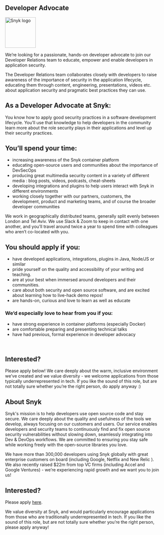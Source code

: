 Developer Advocate
---

<img src="https://res.cloudinary.com/snyk/image/upload/v1537345894/press-kit/brand/logo-black.png" width="100" alt="Snyk logo" />

<p><span style="font-weight: 400;">We’re looking for a passionate, hands-on developer advocate to join our Developer Relations team to educate, empower and enable developers in application security.</span></p>
<p><span style="font-weight: 400;">The Developer Relations team collaborates closely with developers to raise awareness of the importance of security in the application lifecycle, educating them through content, engineering, presentations, videos etc. about application security and pragmatic best practices they can use.</span></p>
<h2><strong>As a Developer Advocate at Snyk:</strong></h2>
<p><span style="font-weight: 400;">You know how to apply good security practices in a software development lifecycle. You’ll use that knowledge to help developers in the community learn more about the role security plays in their applications and level up their security practices.</span></p>
<h2><strong>You’ll spend your time:</strong></h2>
<ul>
<li style="font-weight: 400;"><span style="font-weight: 400;">increasing awareness of the Snyk container platform</span></li>
<li style="font-weight: 400;"><span style="font-weight: 400;">educating open-source users and communities about the importance of DevSecOps</span></li>
<li style="font-weight: 400;"><span style="font-weight: 400;">producing great multimedia security content in a variety of different media : blog posts, videos, podcasts, cheat-sheets</span></li>
<li style="font-weight: 400;"><span style="font-weight: 400;">developing integrations and plugins to help users interact with Snyk in different environments</span></li>
<li style="font-weight: 400;"><span style="font-weight: 400;">working closely together with our partners, customers, the development, product and marketing teams, and of course the broader developer communities</span></li>
</ul>
<p><span style="font-weight: 400;">We work in geographically distributed teams, generally split evenly between London and Tel Aviv. We use Slack &amp; Zoom to keep in contact with one another, and you’ll travel around twice a year to spend time with colleagues who aren’t co-located with you.</span></p>
<h2><strong>You should apply if you:</strong></h2>
<ul>
<li style="font-weight: 400;"><span style="font-weight: 400;">have developed applications, integrations, plugins in Java, Node/JS or similar</span></li>
<li style="font-weight: 400;"><span style="font-weight: 400;">pride yourself on the quality and accessibility of your writing and teaching.</span></li>
<li style="font-weight: 400;"><span style="font-weight: 400;">are at your best when immersed around developers and their communities.</span></li>
<li style="font-weight: 400;"><span style="font-weight: 400;">care about both security and open source software, and are excited about learning how to live-hack demo repos!</span></li>
<li style="font-weight: 400;"><span style="font-weight: 400;">are hands-on, curious and love to learn as well as educate</span></li>
</ul>
<h3><strong>We’d especially love to hear from you if you:</strong></h3>
<ul>
<li style="font-weight: 400;"><span style="font-weight: 400;">have strong experience in container platforms (especially Docker)</span></li>
<li style="font-weight: 400;"><span style="font-weight: 400;">are comfortable preparing and presenting technical talks</span></li>
<li style="font-weight: 400;"><span style="font-weight: 400;">have had previous, formal experience in developer advocacy</span></li>
</ul>
<p> </p>
<h2><strong>Interested?</strong></h2>
<p><span style="font-weight: 400;">Please apply below! We care deeply about the warm, inclusive environment we’ve created and we value diversity - we welcome applications from those typically underrepresented in tech. If you like the sound of this role, but are not totally sure whether you’re the right person, do apply anyway :)</span></p>
<h2><strong>About Snyk</strong></h2>
<p><span style="font-weight: 400;">Snyk's mission is to help developers use open source code and stay secure. We care deeply about the quality and usefulness of the tools we develop, always focusing on our customers and users. Our service enables developers and security teams to continuously find and fix open source security vulnerabilities without slowing down, seamlessly integrating into Dev &amp; DevOps workflows. We are committed to ensuring you stay safe while working freely with the open-source libraries you love. </span></p>
<p><span style="font-weight: 400;">We have more than 300,000 developers using Snyk globally with great enterprise customers on board (including Google, Netflix and New Relic ). We also recently raised $22m from top VC firms (including Accel and Google Ventures) - we’re experiencing rapid growth and we want you to join us!</span></p>

Interested?
---

Please apply [here](https://boards.greenhouse.io/snyk/jobs/4030428002#app).

We value diversity at Snyk, and would particularly encourage applications from those who are traditionally underrepresented in tech.
If you like the sound of this role, but are not totally sure whether you’re the right person, please apply anyway!
